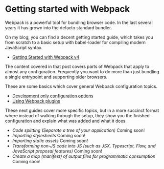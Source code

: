 # Getting started with Webpack

Webpack is a powerful tool for bundling browser code. In the last several years it has grown into the defacto standard bundler.

On my blog, you can find a decent getting started guide, which takes you from scratch to a basic setup with babel-loader for compiling modern JavaScript syntax.

- [Getting Started with Webpack v4](https://samsch.org/2018/09/02/how-to-setup-webpack-v4)

The content covered in that post covers parts of Webpack that apply to almost any configuration. Frequently you want to do more than just bundling a single entrypoint and supporting older browsers.

These are some basics which cover general Webpack configuration topics.

- [Development only configuration options](/Development%20Only%20Configuration.md)
- [Using Webpack plugins](/Using%20Webpack%20Plugins.md)

These next guides cover more specific topics, but in a more succinct format where instead of walking through the setup, they show you the finished configuration and explain what was added and what it does.

- *Code splitting (Separate a tree of your application)* Coming soon!
- *Importing stylesheets* Coming soon!
- *Importing static assets* Coming soon!
- *Transforming non-JS code into JS (such as JSX, Typescript, Flow, and JavaScript proposal features)* Coming soon!
- *Create a map (manifest) of output files for programmatic consumption* Coming soon!
